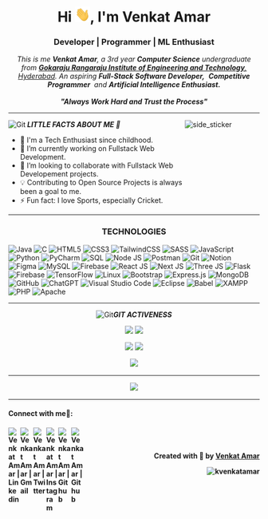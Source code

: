 <h1 align="center">Hi <img src="https://raw.githubusercontent.com/ABSphreak/ABSphreak/master/gifs/Hi.gif" width="30px" height="30px">, I'm Venkat Amar</h1>

<p align="center">
    <h3 align="center" color="green"> Developer | Programmer | ML Enthusiast </h3>
</p>

<!-- <img align="right" alt="GIF" src="github.gif" /> -->

<p align="center">
    <em>
        This is me <b>Venkat Amar</b>, a 3rd year <b>Computer Science</b> undergraduate from <a href="https://www.griet.ac.in/" color="white"> <b>Gokaraju Rangaraju Institute of Engineering and Technology</b>, Hyderabad</a>.
        An aspiring <b>Full-Stack Software Developer,</b>&nbsp; <b>Competitive Programmer</b>&nbsp; and <b>Artificial Intelligence Enthusiast.</b> 
        <br>
        <br>
        <b><i>"Always Work Hard and Trust the Process"</i></b>
    </em>
</p>

<hr>

<img align="right" width=150px height=150px alt="side_sticker" src="https://media.giphy.com/media/TEnXkcsHrP4YedChhA/giphy.gif" />

<p align="left">
 <img src="https://media.giphy.com/media/W5eoZHPpUx9sapR0eu/giphy.gif" width="30px" height="30px" alt="Git"/><i><b> LITTLE FACTS ABOUT ME 🧑 </b></i>
</p>

- 🧞 I'm a Tech Enthusiast since childhood.
- 🔭 I’m currently working on Fullstack Web Development.
- 👯 I’m looking to collaborate with Fullstack Web Developement projects.
- 💡 Contributing to Open Source Projects is always been a goal to me.
- ⚡ Fun fact: I love Sports, especially Cricket.


<hr>

<h3 align="center">TECHNOLOGIES</h3>

<!-- <img src="https://github.com/kvenkatamar/kvenkatamar/blob/main/skills.gif?raw=true" align="right" alt="GIF" width="100px" height="100px"> 
<h4>💻 Languages:</h4> -->

![Java](https://img.shields.io/badge/java-%23ED8B00.svg?style=for-the-badge&logo=java&logoColor=white)
![C](https://img.shields.io/badge/c-%2300599C.svg?style=for-the-badge&logo=c&logoColor=white)
![HTML5](https://img.shields.io/badge/html5-%23E34F26.svg?style=for-the-badge&logo=html5&logoColor=white)
![CSS3](https://img.shields.io/badge/css3-%231572B6.svg?style=for-the-badge&logo=css3&logoColor=white)
![TailwindCSS](https://img.shields.io/badge/tailwindcss-%2338B2AC.svg?style=for-the-badge&logo=tailwind-css&logoColor=white) 
![SASS](https://img.shields.io/badge/SASS-hotpink.svg?style=for-the-badge&logo=SASS&logoColor=white) 
![JavaScript](https://img.shields.io/badge/javascript-%23323330.svg?style=for-the-badge&logo=javascript&logoColor=%23F7DF1E)
![Python](https://img.shields.io/badge/python-3670A0?style=for-the-badge&logo=python&logoColor=ffdd54)
![PyCharm](https://img.shields.io/badge/PyCharm-%23000000.svg?style=for-the-badge&logo=pycharm&logoColor=white)
![SQL](https://img.shields.io/badge/SQL-%23E89E0C.svg?style=for-the-badge&logo=sql&logoColor=white)
![Node JS](https://img.shields.io/badge/node.js-6DA55F?style=for-the-badge&logo=node.js&logoColor=white)
![Postman](https://img.shields.io/badge/Postman-FF6C37?style=for-the-badge&logo=postman&logoColor=white)
![Git](https://img.shields.io/badge/git-%23F05033.svg?style=for-the-badge&logo=git&logoColor=white)
![Notion](https://img.shields.io/badge/Notion-%23000000.svg?style=for-the-badge&logo=notion&logoColor=white)
![Figma](https://img.shields.io/badge/figma-%23F24E1E.svg?style=for-the-badge&logo=figma&logoColor=white)
![MySQL](https://img.shields.io/badge/MySQL-%2300599C.svg?style=for-the-badge&logo=mysql&logoColor=white)
![Firebase](https://img.shields.io/badge/firebase-%23039BE5.svg?style=for-the-badge&logo=firebase)
![React JS](https://img.shields.io/badge/react-%2320232a.svg?style=for-the-badge&logo=react&logoColor=%2361DAFB)
![Next JS](https://img.shields.io/badge/Next-black?style=for-the-badge&logo=next.js&logoColor=white)
![Three JS](https://img.shields.io/badge/Next-black?style=for-the-badge&logo=next.js&logoColor=white)
![Flask](https://img.shields.io/badge/Flask-%23000000.svg?style=for-the-badge&logo=flask&logoColor=white)
![Firebase](https://img.shields.io/badge/Firebase-%23FFCA28.svg?style=for-the-badge&logo=firebase&logoColor=black)
![TensorFlow](https://img.shields.io/badge/TensorFlow-%23FF6F00.svg?style=for-the-badge&logo=tensorflow&logoColor=white)
![Linux](https://img.shields.io/badge/Linux-%23FCC624.svg?style=for-the-badge&logo=linux&logoColor=black)
![Bootstrap](https://img.shields.io/badge/Bootstrap-%23563D7C.svg?style=for-the-badge&logo=bootstrap&logoColor=white)
![Express.js](https://img.shields.io/badge/Express.js-%23000000.svg?style=for-the-badge&logo=express&logoColor=white)
![MongoDB](https://img.shields.io/badge/MongoDB-%2347A248.svg?style=for-the-badge&logo=mongodb&logoColor=white)
![GitHub](https://img.shields.io/badge/GitHub-%23181717.svg?style=for-the-badge&logo=github&logoColor=white)
![ChatGPT](https://img.shields.io/badge/ChatGPT-%23404d59.svg?style=for-the-badge)
![Visual Studio Code](https://img.shields.io/badge/Visual_Studio_Code-%23007ACC.svg?style=for-the-badge&logo=visual-studio-code&logoColor=white)
![Eclipse](https://img.shields.io/badge/Eclipse-%232C2255.svg?style=for-the-badge&logo=eclipse&logoColor=white)
![Babel](https://img.shields.io/badge/Babel-F9DC3e?style=for-the-badge&logo=babel&logoColor=black)
![XAMPP](https://img.shields.io/badge/XAMPP-%23FB7A24.svg?style=for-the-badge&logo=xampp&logoColor=white)
![PHP](https://img.shields.io/badge/PHP-%23777BB4.svg?style=for-the-badge&logo=php&logoColor=white)
![Apache](https://img.shields.io/badge/Apache-%23D22128.svg?style=for-the-badge&logo=apache&logoColor=white)


<!-- <h4>🛠️ Technologies:</h4> -->

<hr>

<p align="center">
 <img src="https://media.giphy.com/media/W5eoZHPpUx9sapR0eu/giphy.gif" width="30px" height="30px" alt="Git"/><i><b>GIT ACTIVENESS</b></i>
</p>

<p align="center">
    <img src="https://github-readme-stats.vercel.app/api?username=kvenkatamar&show_icons=true&theme=github_dark&hide_border=true"/>
    <img src="https://github-readme-streak-stats.herokuapp.com/?user=kvenkatamar&theme=github-dark-blue&hide_border=true"/>
</p>
<p align="center">
    <img src="https://github-readme-stats.vercel.app/api/top-langs/?username=kvenkatamar&theme=algolia&layout=compact"/>
    <img src="https://github-profile-summary-cards.vercel.app/api/cards/profile-details?username=kvenkatamar&theme=github_dark" width="580px"/>
</p>

<p align="center">
    <a href="https://leetcode.com/kvenkatamar" style="display: inline-block">
        <img width="40%" src="https://leetcode.card.workers.dev/kvenkatamar?theme=dark&font=baloo&extension=null&border=2&border_radius=8">
    </a>
</p>

<!-- TODO: Update Repos 
## 📕 Pinned Repositories
<div align="center">
<a href="https://github.com/king04aman/">
  <img align="center" src="https://github-readme-stats.vercel.app/api/pin/?username=kvenkatamar&repo=keylogger&show_icons=true&theme=tokyonight" />
</a> &nbsp;&nbsp;
<a href="https://github.com/king04aman/">
  <img align="center" src="https://github-readme-stats.vercel.app/api/pin/?username=kvenkatamar&repo=SDE-DSA-Preparation&show_icons=true&theme=tokyonight" />
</a><br/>
<a href="https://github.com/king04aman/">
  <img align="center" src="https://github-readme-stats.vercel.app/api/pin/?username=kvenkatamar&repo=phishing&show_icons=true&theme=tokyonight" />
</a>&nbsp;&nbsp;
<a href="https://github.com/king04aman/">
  <img align="center" src="https://github-readme-stats.vercel.app/api/pin/?username=kvenkatamar&repo=hacktoberfest2022&show_icons=true&theme=tokyonight" />
</a><br/>
</div> -->

<hr>

<p align="center">
    <a href="https://holopin.io/@kvenkatamar">
        <img src="https://holopin.io/api/user/board?user=kvenkatamar"/>
    </a>
</p>

<hr>
<!--
<h4>🏆 GITHUB TROPHIES:</h4>
<p align="center">
    <a href="https://github.com/kvenkatamar/">
      <img width=800 src="https://github-profile-trophy.vercel.app/?username=kvenkatamar&column=8&theme=onedark&no-frame=true&no-bg=true"/>
    </a>
</p>
<hr>
-->

<h4> Connect with me🤝: <h4>
</hr>

<a href="https://www.linkedin.com/in/kvenkatamar/">
   <img align="left" alt="Venkat Amar | Linkedin" width="24px" src="https://www.vectorlogo.zone/logos/linkedin/linkedin-icon.svg" />
</a>
<a href="mailto:kvenkatamar123@gmail.com">
    <img align="left" alt="Venkat Amar | Gmail" width="26px" src="https://www.vectorlogo.zone/logos/gmail/gmail-icon.svg" />
</a>
<a href="https://twitter.com/kvenkatamar">
    <img align="left" alt="Venkat Amar | Twitter" width="26px" src="https://www.vectorlogo.zone/logos/twitter/twitter-official.svg" />
</a>
<a href="https://www.instagram.com/iamvenkatamar/">
    <img align="left" alt="Venkat Amar | Instagram" width="24px" src="https://www.vectorlogo.zone/logos/instagram/instagram-icon.svg" />
</a>
<a href="https://www.facebook.com/profile.php?id=100003874786181">
    <img align="left" alt="Venkat Amar | Github" width="26px" src="https://www.vectorlogo.zone/logos/facebook/facebook-tile.svg" />
</a>
<a href="https://github.com/kvenkatamar">
    <img align="left" alt="Venkat Amar | Github" width="26px" src="https://www.vectorlogo.zone/logos/github/github-tile.svg" />
</a>

<br>
<br>

<p align="right" > Created with 🖤 by <a href="https://github.com/kvenkatamar">Venkat Amar</a></p>
<p align="right" > <img src="https://komarev.com/ghpvc/?username=kvenkatamar&label=Profile%20views&color=0e75b6&style=flat" alt="kvenkatamar" /> </p>
